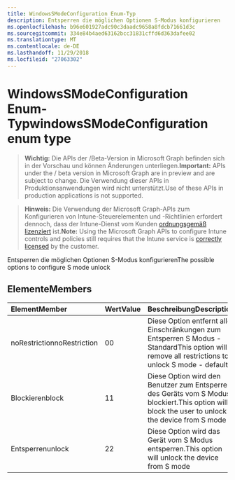 ```yaml
---
title: WindowsSModeConfiguration Enum-Typ
description: Entsperren die möglichen Optionen S-Modus konfigurieren
ms.openlocfilehash: b96e601927adc90c3daadc9658a8fdcb71661d3c
ms.sourcegitcommit: 334e84b4aed63162bcc31831cffd6d363dafee02
ms.translationtype: MT
ms.contentlocale: de-DE
ms.lasthandoff: 11/29/2018
ms.locfileid: "27063302"
---
```

# <a name="windowssmodeconfiguration-enum-type"></a><span data-ttu-id="d52fb-103">WindowsSModeConfiguration Enum-Typ</span><span class="sxs-lookup"><span data-stu-id="d52fb-103">windowsSModeConfiguration enum type</span></span>

> <span data-ttu-id="d52fb-104">**Wichtig:** Die APIs der /Beta-Version in Microsoft Graph befinden sich in der Vorschau und können Änderungen unterliegen.</span><span class="sxs-lookup"><span data-stu-id="d52fb-104">**Important:** APIs under the / beta version in Microsoft Graph are in preview and are subject to change.</span></span> <span data-ttu-id="d52fb-105">Die Verwendung dieser APIs in Produktionsanwendungen wird nicht unterstützt.</span><span class="sxs-lookup"><span data-stu-id="d52fb-105">Use of these APIs in production applications is not supported.</span></span>

> <span data-ttu-id="d52fb-106">**Hinweis:** Die Verwendung der Microsoft Graph-APIs zum Konfigurieren von Intune-Steuerelementen und -Richtlinien erfordert dennoch, dass der Intune-Dienst vom Kunden [ordnungsgemäß lizenziert](https://go.microsoft.com/fwlink/?linkid=839381) ist.</span><span class="sxs-lookup"><span data-stu-id="d52fb-106">**Note:** Using the Microsoft Graph APIs to configure Intune controls and policies still requires that the Intune service is [correctly licensed](https://go.microsoft.com/fwlink/?linkid=839381) by the customer.</span></span>

<span data-ttu-id="d52fb-107">Entsperren die möglichen Optionen S-Modus konfigurieren</span><span class="sxs-lookup"><span data-stu-id="d52fb-107">The possible options to configure S mode unlock</span></span>
## <a name="members"></a><span data-ttu-id="d52fb-108">Elemente</span><span class="sxs-lookup"><span data-stu-id="d52fb-108">Members</span></span>
|<span data-ttu-id="d52fb-109">Element</span><span class="sxs-lookup"><span data-stu-id="d52fb-109">Member</span></span>|<span data-ttu-id="d52fb-110">Wert</span><span class="sxs-lookup"><span data-stu-id="d52fb-110">Value</span></span>|<span data-ttu-id="d52fb-111">Beschreibung</span><span class="sxs-lookup"><span data-stu-id="d52fb-111">Description</span></span>|
|:---|:---|:---|
|<span data-ttu-id="d52fb-112">noRestriction</span><span class="sxs-lookup"><span data-stu-id="d52fb-112">noRestriction</span></span>|<span data-ttu-id="d52fb-113">0</span><span class="sxs-lookup"><span data-stu-id="d52fb-113">0</span></span>|<span data-ttu-id="d52fb-114">Diese Option entfernt alle Einschränkungen zum Entsperren S Modus - Standard</span><span class="sxs-lookup"><span data-stu-id="d52fb-114">This option will remove all restrictions to unlock S mode - default</span></span>|
|<span data-ttu-id="d52fb-115">Blockieren</span><span class="sxs-lookup"><span data-stu-id="d52fb-115">block</span></span>|<span data-ttu-id="d52fb-116">1</span><span class="sxs-lookup"><span data-stu-id="d52fb-116">1</span></span>|<span data-ttu-id="d52fb-117">Diese Option wird den Benutzer zum Entsperren des Geräts vom S Modus blockiert.</span><span class="sxs-lookup"><span data-stu-id="d52fb-117">This option will block the user to unlock the device from S mode</span></span>|
|<span data-ttu-id="d52fb-118">Entsperren</span><span class="sxs-lookup"><span data-stu-id="d52fb-118">unlock</span></span>|<span data-ttu-id="d52fb-119">2</span><span class="sxs-lookup"><span data-stu-id="d52fb-119">2</span></span>|<span data-ttu-id="d52fb-120">Diese Option wird das Gerät vom S Modus entsperren.</span><span class="sxs-lookup"><span data-stu-id="d52fb-120">This option will unlock the device from S mode</span></span>|





